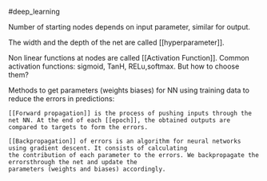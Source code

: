 #deep_learning

Number of starting nodes depends on input parameter, similar for output.

The width and the depth of the net are called [[hyperparameter]].

Non linear functions at nodes are called [[Activation Function]]. Common activation functions:
sigmoid, TanH, RELu,softmax. But how to choose them?

Methods to get parameters (weights biases) for NN using training data to reduce the errors in predictions: 

	[[Forward propagation]] is the process of pushing inputs through the net NN. At the end of each [[epoch]], the obtained outputs are
	compared to targets to form the errors.
	
	[[Backpropagation]] of errors is an algorithm for neural networks using gradient descent. It consists of calculating
	the contribution of each parameter to the errors. We backpropagate the errorsthrough the net and update the
	parameters (weights and biases) accordingly.